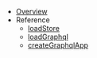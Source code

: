 * [Overview](/)
* Reference
  * [loadStore](load-store.md?id=store)
  * [loadGraphql](load-graphql.md?id=load-graphql)
  * [createGraphqlApp](create-graphql-app.md?id=create-graphql-app)
